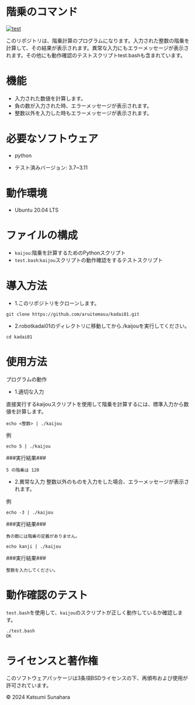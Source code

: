 # 階乗のコマンド
[![test](https://github.com/aruitemasu/kadai01/actions/workflows/test.yml/badge.svg)](https://github.com/aruitemasu/kadai01/actions/workflows/test.yml)

このリポジトリは、階乗計算のプログラムになります。入力された整数の階乗を計算して、その結果が表示されます。異常な入力にもエラーメッセージが表示されます。その他にも動作確認のテストスクリプトtest.bashも含まれています。

# 機能

- 入力された数値を計算します。
- 負の数が入力された時、エラーメッセージが表示されます。
- 整数以外を入力した時もエラーメッセージが表示されます。

# 必要なソフトウェア
- python

 - テスト済みバージョン: 3.7~3.11

# 動作環境
- Ubuntu 20.04 LTS

# ファイルの構成
- ```kaijou```:階乗を計算するためのPythonスクリプト
- ```test.bash```:```kaijou```スクリプトの動作確認をするテストスクリプト

# 導入方法
- 1.このリポジトリをクローンします。

```
git clone https://github.com/aruitemasu/kadai01.git
```

- 2.robotkadai01のディレクトリに移動してから./kaijouを実行してください。

```
cd kadai01
```

# 使用方法
プログラムの動作
- 1.適切な入力

直接実行するkaijouスクリプトを使用して階乗を計算するには、標準入力から数値を計算します。

```
echo <整数> | ./kaijou
```


例

```
echo 5 | ./kaijou
```

###実行結果###

```
5 の階乗は 120
```

- 2.異常な入力
整数以外のものを入力をした場合、エラーメッセージが表示されます。

例

```
echo -3 | ./kaijou
```
###実行結果###

```
負の数には階乗の定義がありません。
```


```
echo kanji | ./kaijou
```
###実行結果###

```
整数を入力してください。
```

# 動作確認のテスト

```test.bash```を使用して、```kaijou```のスクリプトが正しく動作しているか確認します。

```
./test.bash
OK
```

# ライセンスと著作権

このソフトウェアパッケージは3条項BSDライセンスの下、再頒布および使用が許可されています。

© 2024 Katsumi Sunahara
